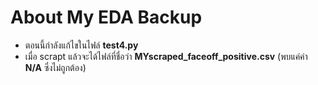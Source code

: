 # About My EDA Backup
- ตอนนี้กำลังแก้ไขในไฟล์ **test4.py**
- เมื่อ scrapt แล้วจะได้ไฟล์ที่ชื่อว่า **MYscraped_faceoff_positive.csv**
  (พบแค่ค่า **N/A** ซึ่งไม่ถูกต้อง)
